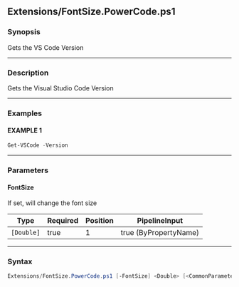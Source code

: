
Extensions/FontSize.PowerCode.ps1
---------------------------------




### Synopsis
Gets the VS Code Version



---


### Description

Gets the Visual Studio Code Version



---


### Examples
#### EXAMPLE 1
```PowerShell
Get-VSCode -Version
```



---


### Parameters
#### **FontSize**

If set, will change the font size






|Type      |Required|Position|PipelineInput        |
|----------|--------|--------|---------------------|
|`[Double]`|true    |1       |true (ByPropertyName)|





---


### Syntax
```PowerShell
Extensions/FontSize.PowerCode.ps1 [-FontSize] <Double> [<CommonParameters>]
```




